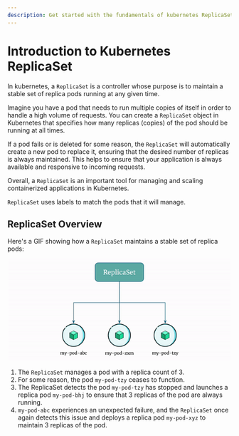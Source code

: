 ```yaml
---
description: Get started with the fundamentals of kubernetes ReplicaSets in our beginner's guide. Understand the role and functionality of ReplicaSets in container orchestration.
---
```


# Introduction to Kubernetes ReplicaSet

In kubernetes, a `ReplicaSet` is a controller whose purpose is to maintain a stable set of replica pods running at any given time.

Imagine you have a pod that needs to run multiple copies of itself in order to handle a high volume of requests. You can create a `ReplicaSet` object in Kubernetes that specifies how many replicas (copies) of the pod should be running at all times.

If a pod fails or is deleted for some reason, the `ReplicaSet` will automatically create a new pod to replace it, ensuring that the desired number of replicas is always maintained. This helps to ensure that your application is always available and responsive to incoming requests.

Overall, a `ReplicaSet` is an important tool for managing and scaling containerized applications in Kubernetes.

`ReplicaSet` uses labels to match the pods that it will manage.


## ReplicaSet Overview

Here's a GIF showing how a `ReplicaSet` maintains a stable set of replica pods:

<p align="center">
    <img src="../../../../assets/eks-course-images/replicaset/replicaset.gif" alt="ReplicaSet Overview" width="500" />
</p>

1. The `ReplicaSet` manages a pod with a replica count of 3.
2. For some reason, the pod `my-pod-tzy` ceases to function.
3. The ReplicaSet detects the pod `my-pod-tzy` has stopped and launches a replica pod `my-pod-bhj` to ensure that 3 replicas of the pod are always running.
4. `my-pod-abc` experiences an unexpected failure, and the `ReplicaSet` once again detects this issue and deploys a replica pod `my-pod-xyz` to maintain 3 replicas of the pod.